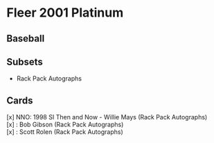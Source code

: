 # Fleer 2001 Platinum
## Baseball

## Subsets

- Rack Pack Autographs

## Cards

[x] NNO: 1998 SI Then and Now - Willie Mays (Rack Pack Autographs) <br>[x] : Bob Gibson (Rack Pack Autographs) <br>[x] : Scott Rolen (Rack Pack Autographs) <br>